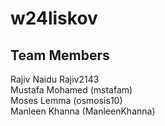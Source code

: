 # w24liskov
## Team Members
Rajiv Naidu Rajiv2143\
Mustafa Mohamed (mstafam)\
Moses Lemma (osmosis10)\
Manleen Khanna (ManleenKhanna)